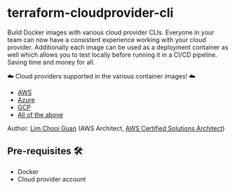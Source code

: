 # terraform-cloudprovider-cli

Build Docker images with various cloud provider CLIs.  Everyone in your team can now have a consistent experience working with your cloud provider.  Additionally each image can be used as a deployment container as well which allows you to test locally before running it in a CI/CD pipeline.  Saving time and money for all.

☁️ Cloud providers supported in the various container images! ☁️

* [AWS](./terraform-aws-go-cli)
* [Azure](./terraform-azure-go-cli)
* [GCP](./terraform-gcloud-go-cli)
* [All of the above](./terraform-multicloud-go-cli)

Author: [Lim Chooi Guan](https://www.linkedin.com/in/cgl88/) (AWS Architect, [AWS Certified Solutions Architect](https://www.credly.com/badges/c54918d6-6370-4099-afa8-122d6d4fa067))

## Pre-requisites 🛠
* Docker  
* Cloud provider account 
